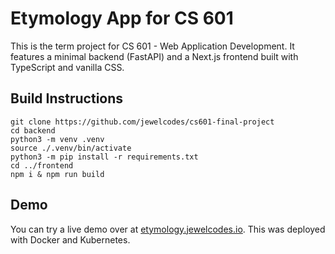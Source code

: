 # Etymology App for CS 601
This is the term project for CS 601 - Web Application Development. It features a minimal backend (FastAPI) and a Next.js frontend built with TypeScript and vanilla CSS.

## Build Instructions
```
git clone https://github.com/jewelcodes/cs601-final-project
cd backend
python3 -m venv .venv
source ./.venv/bin/activate
python3 -m pip install -r requirements.txt
cd ../frontend
npm i & npm run build
```

## Demo
You can try a live demo over at [etymology.jewelcodes.io](https://etymology.jewelcodes.io). This was deployed with Docker and Kubernetes.
